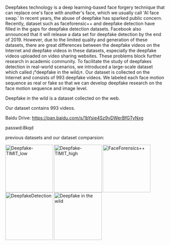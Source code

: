 Deepfakes technology is a deep learning-based face forgery technique that can replace one's face with another's face, which we usually call 'AI face swap.' In recent years, the abuse of deepfake has sparked public concern.
Recently, dataset such as faceforensic++ and deepfake detection have filled in the gaps for deepfake detection datasets. Facebook also announced that it will release a data set for deepfake detection by the end of 2019.
However, due to the limited quality and generation of these datasets, there are great differences between the deepfake videos on the Internet and deepfake videos in these datasets, especially the deepfake videos uploaded on video sharing websites. These problems block further research in academic community.
To facilitate the study of deepfakes detection in real-world scenarios, we introduced a large-scale dataset which called ¡°deepfake in the wild¡±. Our dataset is collected on the Internet and consists of 993 deepfake videos. We labeled each face motion sequence as real or fake so that we can develop deepfake research on the face motion sequence and image level.


Deepfake in the wild is a dataset collected on the web.

Our dataset contains 993 videos.

Baidu Drive: https://pan.baidu.com/s/1bYsie4Sz9vDWerBfGTyNxg

passwd:8kqd


previous datasets and our dataset comparsion:


<img src="https://github.com/deepfakeinthewild/deepfake_in_the_wild/blob/master/TT_low.png" width="150" height="150" alt="Deepfake-TIMIT_low" align="left">

<img src="https://github.com/deepfakeinthewild/deepfake_in_the_wild/blob/master/TT_high.png" width="150" height="150" alt="Deepfake-TIMIT_high" align="left">

<img src="https://github.com/deepfakeinthewild/deepfake_in_the_wild/blob/master/FF.png" width="150" height="150" alt="FaceForensics++" align="left">

<img src="https://github.com/deepfakeinthewild/deepfake_in_the_wild/blob/master/DD.png" width="150" height="150" alt="DeepfakeDetection" align="left">

<img src="https://github.com/deepfakeinthewild/deepfake_in_the_wild/blob/master/DW.png" width="150" height="150" alt="Deepfake in the wild" align="left">
